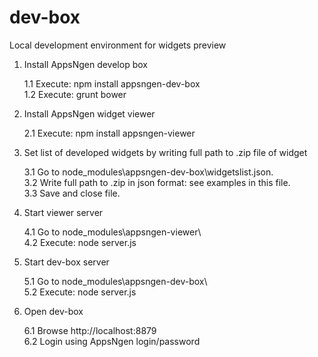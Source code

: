 dev-box  
=======  

Local development environment for widgets preview  

1. Install AppsNgen develop box  

	1.1 Execute: npm install appsngen-dev-box  
	1.2 Execute: grunt bower  

2. Install AppsNgen widget viewer   

	2.1 Execute: npm install appsngen-viewer  

3. Set list of developed widgets by writing full path to .zip file of widget  

	3.1 Go to node_modules\appsngen-dev-box\widgetslist.json.  
	3.2 Write full path to .zip in json format: see examples in this file.  
	3.3 Save and close file.  

4. Start viewer server  

	4.1 Go to node_modules\appsngen-viewer\  
	4.2 Execute: node server.js   

5. Start dev-box server  

	5.1 Go to node_modules\appsngen-dev-box\  
	5.2 Execute: node server.js   

6. Open dev-box  

	6.1 Browse http://localhost:8879  
	6.2 Login using AppsNgen login/password  
